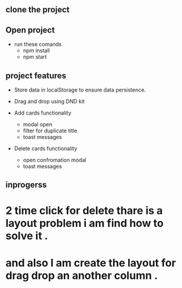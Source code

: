 
## clone the project

## Open project

- run these comands
    - npm install
    - npm start 

## project features

- Store data in localStorage to ensure data persistence.

- Drag and drop using DND kit

- Add cards functionality 
    - modal open 
    - filter for duplicate title
    - toast messages 

- Delete cards functionality 
    - open confromation modal
    - toast messages 

## inprogerss
# 2 time click for delete thare is a layout problem i am find how to solve it . 
# and also I am create the layout for drag drop an another column .     
